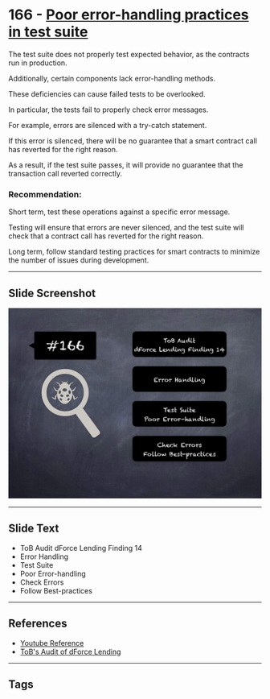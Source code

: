 
# 166 - [Poor error-handling practices in test suite](./Poor%20error-handling%20practices%20in%20test%20suite.md)

The test suite does not properly test expected behavior, as the contracts run in production. 

Additionally, certain components lack error-handling methods. 

These deficiencies can cause failed tests to be overlooked. 

In particular, the tests fail to properly check error messages. 

For example, errors are silenced with a try-catch statement. 

If this error is silenced, there will be no guarantee that a smart contract call has reverted for the right reason. 

As a result, if the test suite passes, it will provide no guarantee that the transaction call reverted correctly.

### Recommendation:
Short term, test these operations against a specific error message. 

Testing will ensure that errors are never silenced, and the test suite will check that a contract call has reverted for the right reason. 

Long term, follow standard testing practices for smart contracts to minimize the number of issues during development.
___
## Slide Screenshot
![166.jpg](../../images/8.%20Audit%20Findings%20201/166.jpg)
___
## Slide Text
- ToB Audit dForce Lending Finding 14
- Error Handling
- Test Suite
- Poor Error-handling
- Check Errors
- Follow Best-practices
___
## References
- [Youtube Reference](https://youtu.be/poxzr4-srn0?t=308)
- [ToB's Audit of dForce Lending](https://github.com/dforce-network/documents/blob/master/audit_report/Lending/dForceLending-Audit-Report-TrailofBits-Mar-2021.pdf)
___
## Tags
